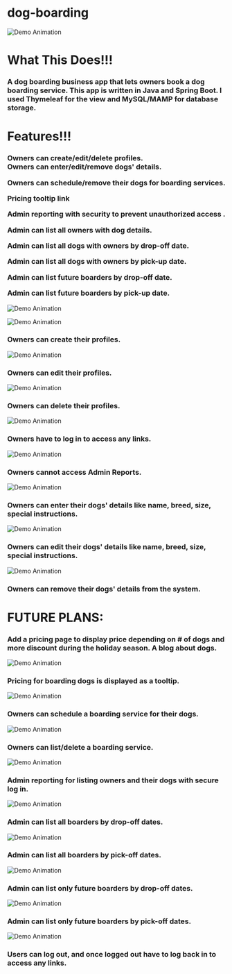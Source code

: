 # dog-boarding
![Demo Animation](../assets/home.gif?raw=true)

<h1><strong>What This Does!!!</strong></h1>
  
<h3>A dog boarding business app that lets owners book a dog boarding service. 
This app is written in Java and Spring Boot. I used Thymeleaf for the view and MySQL/MAMP for database storage.</h3>

<h1><strong>Features!!!</strong></h1>

<h3>Owners can create/edit/delete profiles.
<br>
Owners can enter/edit/remove dogs' details.

Owners can schedule/remove their dogs for boarding services.

Pricing tooltip link

Admin reporting with security to prevent unauthorized access .

Admin can list all owners with dog details.

Admin can list all dogs with owners by drop-off date.

Admin can list all dogs with owners by pick-up date.

Admin can list future boarders by drop-off date.

Admin can list future boarders by pick-up date.</h3>

![Demo Animation](../assets/register1.gif?raw=true)

![Demo Animation](../assets/register2.gif?raw=true)

<h3>Owners can create their profiles.</h3>

![Demo Animation](../assets/profileEdit.gif?raw=true)

<h3>Owners can edit their profiles.</h3>

![Demo Animation](../assets/profileDelete.gif?raw=true)

<h3>Owners can delete their profiles.</h2>

![Demo Animation](../assets/login.gif?raw=true)

<h3>Owners have to log in to access any links.</h3>

![Demo Animation](../assets/adminAccessDenied.gif?raw=true)

<h3>Owners cannot access Admin Reports.</h3>

![Demo Animation](../assets/dogDetailsAdd.gif?raw=true)

<h3>Owners can enter their dogs' details like name, breed, size, special instructions.</h3>

![Demo Animation](../assets/dogDetailsEdit.gif?raw=true)

<h3>Owners can edit their dogs' details like name, breed, size, special instructions.</h3>

![Demo Animation](../assets/dogDetailsDelete.gif?raw=true)

<h3>Owners can remove their dogs' details from the system.</h3>

<h1><strong>FUTURE PLANS:</strong></h1>
  <h3>Add a pricing page to display price depending on # of dogs and more discount during the holiday season.
  A blog about dogs.</h3>

![Demo Animation](../assets/pricing.gif?raw=true)

<h3>Pricing for boarding dogs is displayed as a tooltip.</h3>

![Demo Animation](../assets/serviceAdd.gif?raw=true)

<h3>Owners can schedule a boarding service for their dogs.</h3>

![Demo Animation](../assets/serviceListDelete.gif?raw=true)

<h3>Owners can list/delete a boarding service.</h3>

![Demo Animation](../assets/listOwners.gif?raw=true)

<h3>Admin reporting for listing owners and their dogs with secure log in.</h3>

![Demo Animation](../assets/listBoardersDropOff.gif?raw=true)

<h3>Admin can list all boarders by drop-off dates.</h3>

![Demo Animation](../assets/listBoardersPickUp.gif?raw=true)

<h3>Admin can list all boarders by pick-off dates.</h3>

![Demo Animation](../assets/listFutureDropOff.gif?raw=true)

<h3>Admin can list only future boarders by drop-off dates.</h3>

![Demo Animation](../assets/listFuturePickUp.gif?raw=true)

<h3>Admin can list only future boarders by pick-off dates.</h3>

![Demo Animation](../assets/logout.gif?raw=true)

<h3>Users can log out, and once logged out have to log back in to access any links.</h3>
